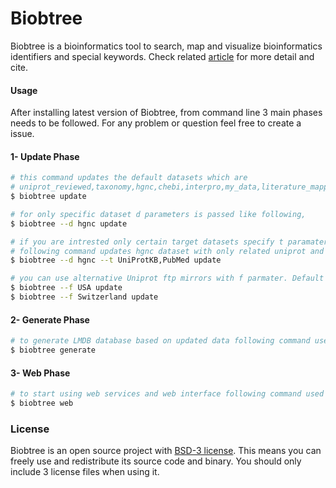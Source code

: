 # Biobtree

Biobtree is a bioinformatics tool to search, map and visualize bioinformatics identifiers and special keywords. Check related [article](https://www.biorxiv.org/content/early/2019/01/16/520841.1) for more detail and cite.

#### Usage

After installing latest version of Biobtree, from command line 3 main phases needs to be followed. For any problem
or question feel free to create a issue.

#### 1- Update Phase

```sh
# this command updates the default datasets which are 
# uniprot_reviewed,taxonomy,hgnc,chebi,interpro,my_data,literature_mappings,hmdb
$ biobtree update 
```

```sh
# for only specific dataset d parameters is passed like following, 
$ biobtree --d hgnc update 
```

```sh
# if you are intrested only certain target datasets specify t paramater
# following command updates hgnc dataset with only related uniprot and pubmed identifers
$ biobtree --d hgnc --t UniProtKB,PubMed update 
```

```sh
# you can use alternative Uniprot ftp mirrors with f parmater. Default is UK.
$ biobtree --f USA update
$ biobtree --f Switzerland update 
```

#### 2- Generate Phase

```sh
# to generate LMDB database based on updated data following command used
$ biobtree generate
```

#### 3- Web Phase

```sh
# to start using web services and web interface following command used
$ biobtree web
```


### License
Biobtree is an open source project with [BSD-3 license](https://opensource.org/licenses/BSD-3-Clause). This means you
can freely use and redistribute its source code and binary. You should only include 3 license files when using it.
